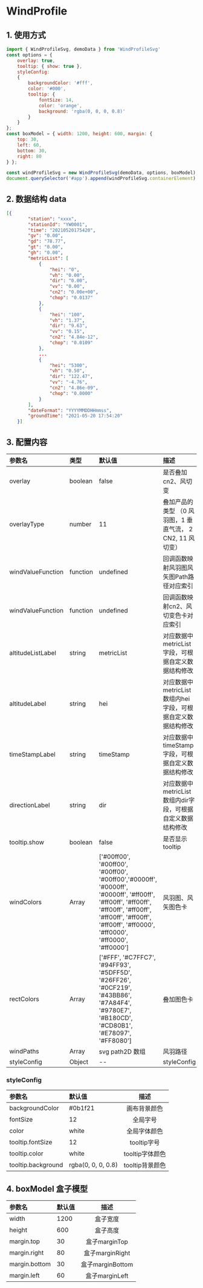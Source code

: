 # WindProfile

## 1. 使用方式
```js
import { WindProfileSvg, demoData } from 'WindProfileSvg'
const options = { 
    overlay: true, 
    tooltip: { show: true }, 
    styleConfig: 
    { 
        backgroundColor: '#fff', 
        color: '#000',
        tooltip: {
            fontSize: 14,
            color: 'orange',
            background: 'rgba(0, 0, 0, 0.8)'
        }
    } 
};
const boxModel = { width: 1200, height: 600, margin: {
    top: 30, 
    left: 60, 
    bottom: 30, 
    right: 80
} };

const windProfileSvg = new WindProfileSvg(demoData, options, boxModel);
document.querySelector('#app').append(windProfileSvg.containerElement);
```

## 2. 数据结构 data

```json
[{
        "station": "xxxx",
        "stationId": "YW0001",
        "time": "20210520175420",
        "gv": "0.00",
        "gd": "78.77",
        "gt": "0.00",
        "gh": "0.00",
        "metricList": [
            {
                "hei": "0",
                "vh": "0.00",
                "dir": "0.00",
                "vv": "0.00",
                "cn2": "0.00e+00",
                "chop": "0.0137"
            },
            {
                "hei": "100",
                "vh": "1.37",
                "dir": "9.63",
                "vv": "0.15",
                "cn2": "4.84e-12",
                "chop": "0.0109"
            },
            ...
            {
                "hei": "5300",
                "vh": "0.50",
                "dir": "122.47",
                "vv": "-4.76",
                "cn2": "4.86e-09",
                "chop": "0.0000"
            }
        ],
        "dateFormat": "YYYYMMDDHHmmss",
        "groundTime": "2021-05-20 17:54:20"
    }]
```

## 3. 配置内容 
|参数名|类型|默认值|描述|例子|
|:----|:----|:----|:----|:----:|
| overlay | boolean | false | 是否叠加cn2、风切变 |--| 
| overlayType | number | 11 | 叠加产品的类型 （0 风羽图，1 垂直气流， 2 CN2, 11 风切变） |--| 
| windValueFunction | function | undefined | 回调函数映射风羽图风矢图Path路径对应索引 | (item)=> { return +item.vh | 0; }|
| windValueFunction | function | undefined | 回调函数映射cn2、风切变色卡对应索引 | (item)=> { return +item.cn2 * 1e10 | 0;}|
| altitudeListLabel | string | metricList | 对应数据中metricList字段，可根据自定义数据结构修改 |--| 
| altitudeLabel | string | hei | 对应数据中metricList数组内hei字段，可根据自定义数据结构修改 |--| 
| timeStampLabel | string | timeStamp | 对应数据中timeStamp字段，可根据自定义数据结构修改 |--|
| directionLabel | string | dir |  对应数据中metricList数组内dir字段，可根据自定义数据结构修改 |--|
| tooltip.show | boolean | false |  是否显示tooltip |--|
| windColors | Array | ['#00ff00', '#00ff00', '#00ff00', '#00ff00','#0000ff', '#0000ff', '#0000ff', '#ff00ff', '#ff00ff', '#ff00ff', '#ff00ff', '#ff00ff', '#ff00ff', '#ff00ff', '#ff00ff', '#ff0000', '#ff0000', '#ff0000', '#ff0000'] |  风羽图、风矢图色卡 |--|
| rectColors | Array | ['#FFF', '#C7FFC7', '#94FF93', '#5DFF5D', '#26FF26', '#0CF219', '#43BB86', '#7A84F4', '#9780E7', '#B180CD', '#CD80B1', '#E78097', '#FF8080'] |  叠加图色卡 |--|
| windPaths | Array | svg path2D 数组 |  风羽路径 |--|
| styleConfig | Object | -- |  styleConfig |--|

### styleConfig

|参数名|默认值|描述|
|:----|:----|:----:|
|backgroundColor|#0b1f21|画布背景颜色|
|fontSize|12|全局字号|
|color|white|全局字体颜色|
|tooltip.fontSize|12| tooltip字号 |
|tooltip.color|white|tooltip字体颜色|
|tooltip.background|rgba(0, 0, 0, 0.8)|tooltip背景颜色|

## 4. boxModel 盒子模型
|参数名|默认值|描述|
|:----|:----|:----:|
|width|1200| 盒子宽度 |
|height|600| 盒子高度 |
|margin.top|30| 盒子marginTop|
|margin.right|80| 盒子marginRight |
|margin.bottom|30|盒子marginBottom|
|margin.left|60|盒子marginLeft|



